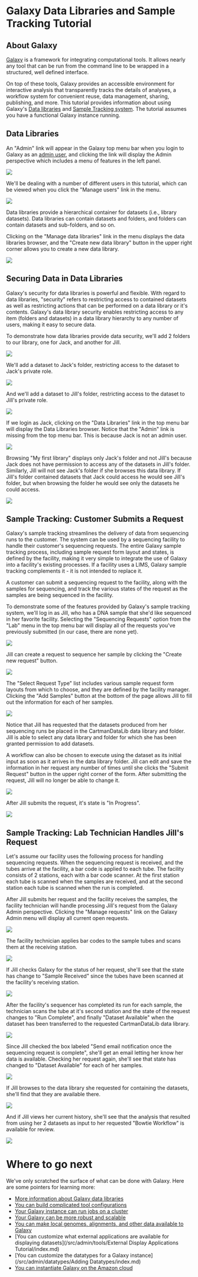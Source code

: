 # Galaxy Data Libraries and Sample Tracking Tutorial

## About Galaxy

[Galaxy](http://galaxyproject.org) is a framework for integrating computational tools. It allows nearly any tool that can be run from the command line to be wrapped in a structured, well defined interface.

On top of these tools, Galaxy provides an accessible environment for interactive analysis that transparently tracks the details of analyses, a workflow system for convenient reuse, data management, sharing, publishing, and more.
This tutorial provides information about using Galaxy's [Data libraries](/src/admin/data-libraries/Libraries/index.md) and [Sample Tracking system](http://main.g2.bx.psu.edu/u/rkchak/p/sts).  The tutorial assumes you have a functional Galaxy instance running.

## Data Libraries

An "Admin" link will appear in the Galaxy top menu bar when you login to Galaxy as an [admin user](/src/admin/index.md), and clicking the link will display the Admin perspective which includes a menu of features in the left panel.

![](/src/archive/library-sample-tracking/admin.png)


We'll be dealing with a number of different users in this tutorial, which can be viewed when you click the "Manage users" link in the menu.


![](/src/archive/library-sample-tracking/users.png)


Data libraries provide a hierarchical container for datasets (i.e., library datasets). Data libraries can contain datasets and folders, and folders can contain datasets and sub-folders, and so on.

Clicking on the "Manage data libraries" link in the menu displays the data libraries browser, and the "Create new data library" button in the upper right corner allows you to create a new data library.


![](/src/archive/library-sample-tracking/first_library.png)


## Securing Data in Data Libraries

Galaxy's security for data libraries is powerful and flexible.  With regard to data libraries, "security" refers to restricting access to contained datasets as well as restricting actions that can be performed on a data library or it's contents.  Galaxy's data library security enables restricting access to any item (folders and datasets) in a data library hierarchy to any number of users, making it easy to secure data.

To demonstrate how data libraries provide data security, we'll add 2 folders to our library, one for Jack, and another for Jill.


![](/src/archive/library-sample-tracking/folders.png)


We'll add a dataset to Jack's folder, restricting access to the dataset to Jack's private role.


![](/src/archive/library-sample-tracking/upload_jack_folder.png)


And we'll add a dataset to Jill's folder, restricting access to the dataset to Jill's private role.


![](/src/archive/library-sample-tracking/upload_jill_folder.png)


If we login as Jack, clicking on the "Data Libraries" link in the top menu bar will display the Data Libraries browser.  Notice that the "Admin" link is missing from the top menu bar.  This is because Jack is not an admin user.


![](/src/archive/library-sample-tracking/libraries.png)


Browsing "My first library" displays only Jack's folder and not Jill's because Jack does not have permission to access any of the datasets in Jill's folder.  Similarly, Jill will not see Jack's folder if she browses this data library.  If Jill's folder contained datasets that Jack could access he would see Jill's folder, but when browsing the folder he would see only the datasets he could access.


![](/src/archive/library-sample-tracking/jacks_folder.png)


## Sample Tracking: Customer Submits a Request

Galaxy's sample tracking streamlines the delivery of data from sequencing runs to the customer.  The system can be used by a sequencing facility to handle their customer's sequencing requests.  The entire Galaxy sample tracking process, including sample request form layout and states, is defined by the facility, making it very simple to integrate the use of Galaxy into a facility's existing processes.  If a facility uses a LIMS, Galaxy sample tracking complements it - it is not intended to replace it.

A customer can submit a sequencing request to the facility, along with the samples for sequencing, and track the various states of the request as the samples are being sequenced in the facility.

To demonstrate some of the features provided by Galaxy's sample tracking system, we'll log in as Jill, who has a DNA sample that she'd like sequenced in her favorite facility.  Selecting the "Sequencing Requests" option from the "Lab" menu in the top menu bar will display all of the requests you've previously submitted (in our case, there are none yet).


![](/src/archive/library-sample-tracking/user_requests1.png)


Jill can create a request to sequence her sample by clicking the "Create new request" button.


![](/src/archive/library-sample-tracking/create_request.png)


The "Select Request Type" list includes various sample request form layouts from which to choose, and they are defined by the facility manager.  Clicking the "Add Samples" button at the bottom of the page allows Jill to fill out the information for each of her samples.


![](/src/archive/library-sample-tracking/add_samples.png)


Notice that Jill has requested that the datasets produced from her sequencing runs be placed in the CartmanDataLib data library and folder.  Jill is able to select any data library and folder for which she has been granted permission to add datasets.

A workflow can also be chosen to execute using the dataset as its initial input as soon as it arrives in the data library folder.  Jill can edit and save the information in her request any number of times until she clicks the "Submit Request" button in the upper right corner of the form.  After submitting the request, Jill will no longer be able to change it.


![](/src/archive/library-sample-tracking/submit_request.png)


After Jill submits the request, it's state is "In Progress".


![](/src/archive/library-sample-tracking/submitted_request.png)


## Sample Tracking: Lab Technician Handles Jill's Request

Let's assume our facility uses the following process for handling sequencing requests.  When the sequencing request is received, and the tubes arrive at the facility, a bar code is applied to each tube.  The facility consists of 2 stations, each with a bar code scanner.  At the first station each tube is scanned when the samples are received, and at the second station each tube is scanned when the run is completed.

After Jill submits her request and the facility receives the samples, the facility technician will handle processing Jill's request from the Galaxy Admin perspective.  Clicking the "Manage requests" link on the Galaxy Admin menu will display all current open requests.


![](/src/archive/library-sample-tracking/manage_requests_1.png)


The facility technician applies bar codes to the sample tubes and scans them at the receiving station.


![](/src/archive/library-sample-tracking/barcodes.png)


If Jill checks Galaxy for the status of her request, she'll see that the state has change to "Sample Received" since the tubes have been scanned at the facility's receiving station.


![](/src/archive/library-sample-tracking/received.png)


After the facility's sequencer has completed its run for each sample, the technician scans the tube at it's second station and the state of the request changes to "Run Complete", and finally "Dataset Available" when the dataset has been transferred to the requested CartmanDataLib data library.


![](/src/archive/library-sample-tracking/dataset_available_admin.png)


Since Jill checked the box labeled "Send email notification once the sequencing request is complete", she'll get an email letting her know her data is available.  Checking her request again, she'll see that state has changed to "Dataset Available" for each of her samples.


![](/src/archive/library-sample-tracking/dataset_available_user.png)


If Jill browses to the data library she requested for containing the datasets, she'll find that they are available there.


![](/src/archive/library-sample-tracking/datasets_in_library.png)


And if Jill views her current history, she'll see that the analysis that resulted from using her 2 datasets as input to her requested "Bowtie Workflow" is available for review.


![](/src/archive/library-sample-tracking/analysis_available.png)


# Where to go next

We've only scratched the surface of what can be done with Galaxy. Here are some pointers for learning more:

* [More information about Galaxy data libraries](/src/admin/data-libraries/Libraries/index.md)
* [You can build complicated tool configurations](/src/admin/tools/tool-config-syntax/index.md)
* [Your Galaxy instance can run jobs on a cluster](/src/admin/config/performance/cluster/index.md)
* [Your Galaxy can be more robust and scalable](/src/admin/config/performance/production-server/index.md)
* [You can make local genomes, alignments, and other data available to Galaxy](/src/admin/data-integration/index.md)
* [You can customize what external applications are available for displaying datasets](/src/admin/tools/External Display Applications Tutorial/index.md)
* [You can customize the datatypes for a Galaxy instance](/src/admin/datatypes/Adding Datatypes/index.md)
* [You can instantiate Galaxy on the Amazon cloud](/src/cloudman/index.md)

